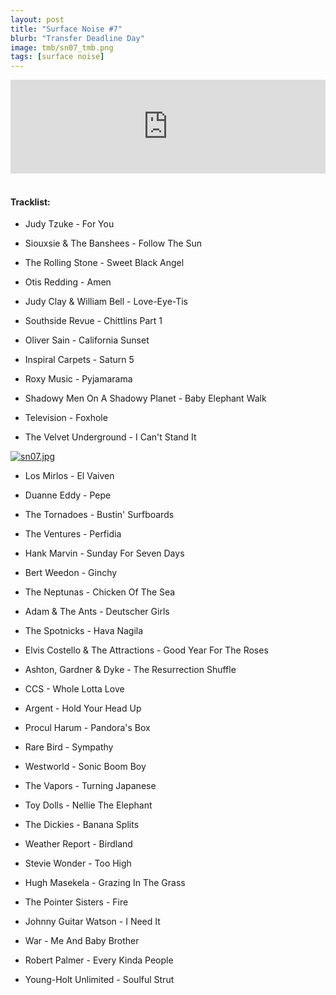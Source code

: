 ```yaml
---
layout: post
title: "Surface Noise #7"
blurb: "Transfer Deadline Day"
image: tmb/sn07_tmb.png
tags: [surface noise]
---
```



<iframe scrolling="no" id="hearthis_at_track_3028666" width="100%" height="150" src="https://hearthis.at/embed/3028666/transparent_black/?hcolor=&color=&style=2&block_size=2&block_space=1&background=1&waveform=0&cover=0&autoplay=0&css=" frameborder="0" allowtransparency allow="autoplay"><p>Listen to <a href="https://hearthis.at/zerocc/surface-noise-7-31817/" target="_blank">Surface Noise #7 (31/8/17)</a> <span>by</span><a href="https://hearthis.at/zerocc/" target="_blank" >Zero</a> <span>on</span> <a href="https://hearthis.at/" target="_blank">hearthis.at</a></p></iframe>
&nbsp;

#### Tracklist:

- Judy Tzuke - For You
- Siouxsie & The Banshees - Follow The Sun
- The Rolling Stone - Sweet Black Angel

- Otis Redding - Amen
- Judy Clay & William Bell - Love-Eye-Tis
- Southside Revue - Chittlins Part 1
- Oliver Sain - California Sunset

- Inspiral Carpets - Saturn 5
- Roxy Music - Pyjamarama
- Shadowy Men On A Shadowy Planet - Baby Elephant Walk
- Television - Foxhole
- The Velvet Underground - I Can't Stand It

[![sn07.jpg](https://i.postimg.cc/Ss3VK479/sn07.jpg)](https://postimg.cc/vg75PpK8)

- Los Mirlos - El Vaiven
- Duanne Eddy - Pepe
- The Tornadoes - Bustin' Surfboards
- The Ventures - Perfidia
- Hank Marvin - Sunday For Seven Days
- Bert Weedon - Ginchy

- The Neptunas - Chicken Of The Sea
- Adam & The Ants - Deutscher Girls
- The Spotnicks - Hava Nagila
- Elvis Costello & The Attractions - Good Year For The Roses

- Ashton, Gardner & Dyke - The Resurrection Shuffle
- CCS - Whole Lotta Love
- Argent - Hold Your Head Up
- Procul Harum - Pandora's Box
- Rare Bird - Sympathy

- Westworld - Sonic Boom Boy
- The Vapors - Turning Japanese
- Toy Dolls - Nellie The Elephant
- The Dickies - Banana Splits

- Weather Report - Birdland
- Stevie Wonder - Too High
- Hugh Masekela - Grazing In The Grass
- The Pointer Sisters - Fire

- Johnny Guitar Watson - I Need It
- War - Me And Baby Brother
- Robert Palmer - Every Kinda People

- Young-Holt Unlimited - Soulful Strut
